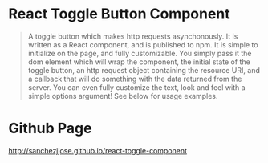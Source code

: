 # React Toggle Button Component

> A toggle button which makes http requests asynchonously. It is written as a React component, and is published to npm. It is simple to initialize on the page, and fully customizable. You simply pass it the dom element which will wrap the component, the initial state of the toggle button, an http request object containing the resource URI, and a callback that will do something with the data returned from the server. You can even fully customize the text, look and feel with a simple options argument! See below for usage examples.

# Github Page
http://sanchezjjose.github.io/react-toggle-component
